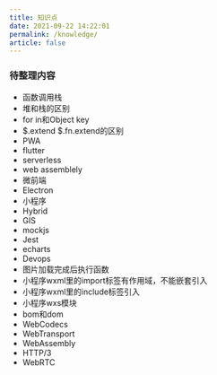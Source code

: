 ```yaml
---
title: 知识点
date: 2021-09-22 14:22:01
permalink: /knowledge/
article: false
---
```


### 待整理内容
- 函数调用栈
- 堆和栈的区别
- for in和Object key
- $.extend $.fn.extend的区别
- PWA
- flutter
- serverless
- web assemblely
- 微前端
- Electron
- 小程序
- Hybrid
- GIS
- mockjs
- Jest
- echarts
- Devops
- 图片加载完成后执行函数
- 小程序wxml里的import标签有作用域，不能嵌套引入
- 小程序wxml里的include标签引入
- 小程序wxs模块
- bom和dom
- WebCodecs
- WebTransport
- WebAssembly
- HTTP/3
- WebRTC
